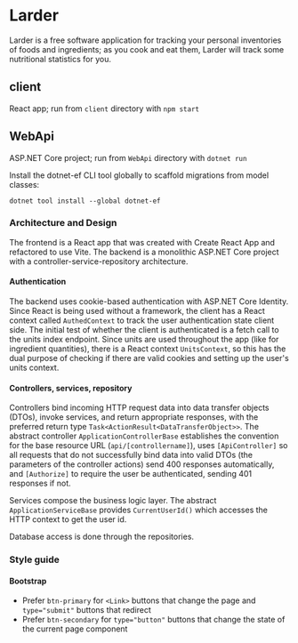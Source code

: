 # Larder

Larder is a free software application for tracking your personal inventories of foods and ingredients; as you cook and eat them, Larder will track some nutritional statistics for you.

## client

React app; run from `client` directory with `npm start`

## WebApi

ASP.NET Core project; run from `WebApi` directory with `dotnet run`

Install the dotnet-ef CLI tool globally to scaffold migrations from model classes:

```
dotnet tool install --global dotnet-ef
```

### Architecture and Design

The frontend is a React app that was created with Create React App and refactored to use Vite. The backend is a monolithic ASP.NET Core project with a controller-service-repository architecture.

#### Authentication

The backend uses cookie-based authentication with ASP.NET Core Identity. Since React is being used without a framework, the client has a React context called `AuthedContext` to track the user authentication state client side. The initial test of whether the client is authenticated is a fetch call to the units index endpoint. Since units are used throughout the app (like for ingredient quantities), there is a React context `UnitsContext`, so this has the dual purpose of checking if there are valid cookies and setting up the user's units context.

#### Controllers, services, repository

Controllers bind incoming HTTP request data into data transfer objects (DTOs), invoke services, and return appropriate responses, with the preferred return type `Task<ActionResult<DataTransferObject>>`. The abstract controller `ApplicationControllerBase` establishes the convention for the base resource URL (`api/[controllername]`), uses `[ApiController]` so all requests that do not successfully bind data into valid DTOs (the parameters of the controller actions) send 400 responses automatically, and `[Authorize]` to require the user be authenticated, sending 401 responses if not.

Services compose the business logic layer. The abstract `ApplicationServiceBase` provides `CurrentUserId()` which accesses the HTTP context to get the user id.

Database access is done through the repositories.

### Style guide

#### Bootstrap

- Prefer `btn-primary` for `<Link>` buttons that change the page and `type="submit"` buttons that redirect
- Prefer `btn-secondary` for `type="button"` buttons that change the state of the current page component